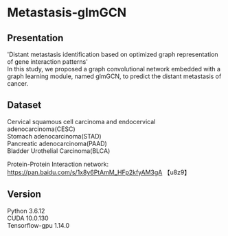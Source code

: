 # Metastasis-glmGCN
Presentation
--------
'Distant metastasis identification based on optimized graph representation of gene interaction patterns'  
In this study, we proposed a graph convolutional network embedded with a graph learning module, named glmGCN, to predict the distant metastasis of cancer.

Dataset
------
Cervical squamous cell carcinoma and endocervical adenocarcinoma(CESC)  
Stomach adenocarcinoma(STAD)  
Pancreatic adenocarcinoma(PAAD)   
Bladder Urothelial Carcinoma(BLCA)  

Protein-Protein Interaction network: https://pan.baidu.com/s/1x8y6PtAmM_HFp2kfyAM3gA 【u8z9】

Version
--------
Python   3.6.12  
CUDA     10.0.130  
Tensorflow-gpu 1.14.0  

